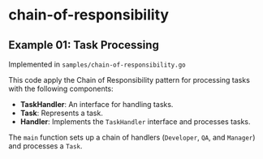 # chain-of-responsibility

## Example 01: Task Processing

Implemented in `samples/chain-of-responsibility.go`

This code apply the Chain of Responsibility pattern for processing tasks with the following components:

- **TaskHandler**: An interface for handling tasks.
- **Task**: Represents a task.
- **Handler**: Implements the `TaskHandler` interface and processes tasks.

The `main` function sets up a chain of handlers (`Developer`, `QA`, and `Manager`) and processes a `Task`.
